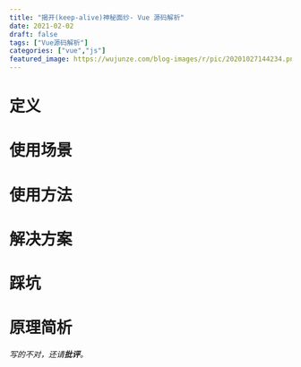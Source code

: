 ```yaml
---
title: "揭开(keep-alive)神秘面纱- Vue 源码解析"
date: 2021-02-02
draft: false
tags: ["Vue源码解析"]
categories: ["vue","js"]
featured_image: https://wujunze.com/blog-images/r/pic/20201027144234.png
---
```


# 定义


# 使用场景


# 使用方法


# 解决方案


# 踩坑


# 原理简析


_写的不对，还请**批评**。_